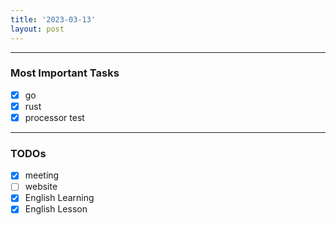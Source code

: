 ```yaml
---
title: '2023-03-13'
layout: post
---
```


---

### Most Important Tasks

- [x] go
- [x] rust
- [x] processor test

---

### TODOs

- [x] meeting
- [ ] website
- [x] English Learning
- [x] English Lesson
